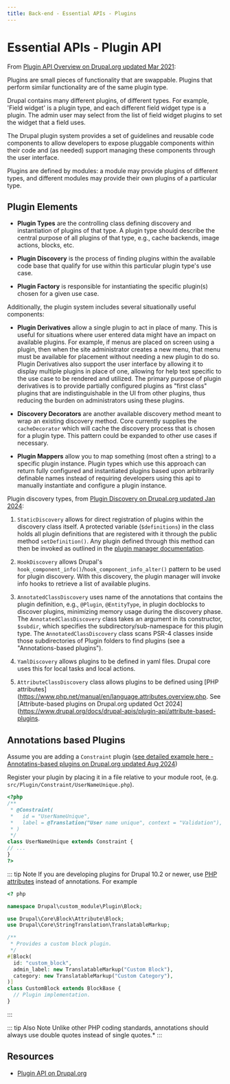 ```yaml
---
title: Back-end - Essential APIs - Plugins
---
```


# Essential APIs - Plugin API


From [Plugin API Overview on Drupal.org updated Mar 2021](https://www.drupal.org/docs/drupal-apis/plugin-api/plugin-api-overview):

Plugins are small pieces of functionality that are swappable. Plugins that perform similar functionality are of the same plugin type.

Drupal contains many different plugins, of different types. For example, 'Field widget' is a plugin type, and each different field widget type is a plugin. The admin user may select from the list of field widget plugins to set the widget that a field uses.

The Drupal plugin system provides a set of guidelines and reusable code components to allow developers to expose pluggable components within their code and (as needed) support managing these components through the user interface.

Plugins are defined by modules: a module may provide plugins of different types, and different modules may provide their own plugins of a particular type.

## Plugin Elements

- **Plugin Types** are the controlling class defining discovery and instantiation of plugins of that type. A plugin type should describe the central purpose of all plugins of that type, e.g., cache backends, image actions, blocks, etc.

- **Plugin Discovery** is the process of finding plugins within the available code base that qualify for use within this particular plugin type's use case.

- **Plugin Factory**  is responsible for instantiating the specific plugin(s) chosen for a given use case.

Additionally, the plugin system includes several situationally useful components:

- **Plugin Derivatives**  allow a single plugin to act in place of many. This is useful for situations where user entered data might have an impact on available plugins. For example, if menus are placed on screen using a plugin, then when the site administrator creates a new menu, that menu must be available for placement without needing a new plugin to do so. Plugin Derivatives also support the user interface by allowing it to display multiple plugins in place of one, allowing for help text specific to the use case to be rendered and utilized. The primary purpose of plugin derivatives is to provide partially configured plugins as "first class" plugins that are indistinguishable in the UI from other plugins, thus reducing the burden on administrators using these plugins.

- **Discovery Decorators** are another available discovery method meant to wrap an existing discovery method. Core currently supplies the `cacheDecorator` which will cache the discovery process that is chosen for a plugin type. This pattern could be expanded to other use cases if necessary.

- **Plugin Mappers** allow you to map something (most often a string) to a specific plugin instance. Plugin types which use this approach can return fully configured and instantiated plugins based upon arbitrarily definable names instead of requiring developers using this api to manually instantiate and configure a plugin instance.



Plugin discovery types, from [Plugin Discovery on Drupal.org updated Jan 2024](https://www.drupal.org/docs/8/api/plugin-api/d8-plugin-discovery):

1. `StaticDiscovery` allows for direct registration of plugins within the discovery class itself. A protected variable (`$definitions`) in the class holds all plugin definitions that are registered with it through the public method `setDefinition()`. Any plugin defined through this method can then be invoked as outlined in the [plugin manager documentation](http://www.drupal.org/node/1637730).

2. `HookDiscovery` allows Drupal's `hook_component_info()`/`hook_component_info_alter()` pattern to be used for plugin discovery. With this discovery, the plugin manager will invoke info hooks to retrieve a list of available plugins.

3. `AnnotatedClassDiscovery` uses name of the annotations that contains the plugin definition, e.g., `@Plugin`, `@EntityType`, in plugin docblocks to discover plugins, minimizing memory usage during the discovery phase. The `AnnotatedClassDiscovery` class takes an argument in its constructor, `$subdir`, which specifies the subdirectory/sub-namespace for this plugin type. The `AnnotatedClassDiscovery` class scans PSR-4 classes inside those subdirectories of Plugin folders to find plugins (see a "Annotations-based plugins").
  
4. `YamlDiscovery` allows plugins to be defined in yaml files. Drupal core uses this for local tasks and local actions.

5. `AttributeClassDiscovery` class allows plugins to be defined using [PHP attributes](https://www.php.net/manual/en/language.attributes.overview.php. See [Attribute-based plugins on Drupal.org updated Oct 2024](https://www.drupal.org/docs/drupal-apis/plugin-api/attribute-based-plugins.


## Annotations based Plugins

Assume you are adding a `Constraint` plugin ([see detailed example here - Annotatins-based plugins on Drupal.org updated Aug 2024](https://www.drupal.org/node/1882526))

Register your plugin by placing it in a file relative to your module root, (e.g. `src/Plugin/Constraint/UserNameUnique.php`).

```php
<?php
/**
 * @Constraint(
 *   id = "UserNameUnique",
 *   label = @Translation("User name unique", context = "Validation"),
 * )
 */
class UserNameUnique extends Constraint {
// ...
}
?>
```

::: tip Note
If you are developing plugins for Drupal 10.2 or newer, use [PHP attributes](https://www.drupal.org/node/3403921) instead of annotations. For example
```php
<? php

namespace Drupal\custom_module\Plugin\Block;

use Drupal\Core\Block\Attribute\Block;
use Drupal\Core\StringTranslation\TranslatableMarkup;

/**
 * Provides a custom block plugin.
 */
#[Block(
  id: "custom_block",
  admin_label: new TranslatableMarkup("Custom Block"),
  category: new TranslatableMarkup("Custom Category"),
)]
class CustomBlock extends BlockBase {
  // Plugin implementation.
}
```
:::

::: tip Also Note
Unlike other PHP coding standards, annotations should always use double quotes instead of single quotes.*
:::

## Resources
- [Plugin API on Drupal.org](https://www.drupal.org/docs/drupal-apis/plugin-api)



